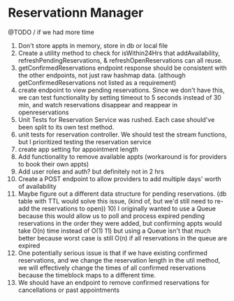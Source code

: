 # Reservationn Manager
@TODO / if we had more time
1) Don't store appts in memory, store in db or local file
2) Create a utility method to check for isWithin24Hrs that addAvailability, refreshPendingReservations, & refreshOpenReservations can all reuse.
2) getConfirmedReservations endpoint response should be consistent with the other endpoints, not just raw hashmap data. (although getConfirmedReservations not listed as a requirement)
3) create endpoint to view pending reservations.  Since we don't have this, we can test functionality by setting timeout to 5 seconds instead of 30 min, and watch reservations disappear and reappear in openreservations
4) Unit Tests for Reservation Service was rushed.  Each case should've been split to its own test method.
4) unit tests for reservation controller.  We should test the stream functions, but I prioritized testing the reservation service
5) create app setting for appointment length
6) Add functionality to remove available appts (workaround is for providers to book their own appts)
7) Add user roles and auth? but definitely not in 2 hrs
8) Create a POST endpoint to allow providers to add multiple days' worth of availability
9) Maybe figure out a different data structure for pending reservations. (db table with TTL would solve this issue, (kind of, but we'd still need to re-add the reservations to open))
   10) I originally wanted to use a Queue because this would allow us to poll and process expired pending reservations in the order they were added, but confirming appts would take O(n) time instead of O(1)
   11) but using a Queue isn't that much better because worst case is still O(n) if all reservations in the queue are expired
12) One potentially serious issue is that if we have existing confirmed reservations, and we change the reservation length in the util method, we will effectively change the times of all confirmed reservations because the timeblock maps to a different time.
13) We should have an endpoint to remove confirmed reservations for cancellations or past appointments
